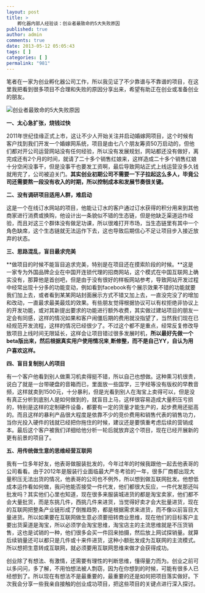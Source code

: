 ```yaml
---
layout: post
title: >
    孵化器内部人经验谈：创业者最致命的5大失败原因
published: true
author: admin
comments: true
date: 2013-05-12 05:05:43
tags: [ ]
categories: [ ]
permalink: "981"
---
```

笔者在一家为创业孵化器公司工作，所以我见证了不少靠谱与不靠谱的项目，在这里我把看到很多项目不合理和失败的原因分享出来，希望有助正在创业或准备创业的朋友。

![创业者最致命的5大失败原因][1]

**一、太心急扩张，烧钱过快**

2011年世纪佳缘正式上市，这让不少人开始关注并启动婚嫁网项目，这个时候有客户找到我们开发一个婚嫁网系统，项目是由七八个朋友筹资50万启动的，但他们都对开公司运营网站没有任何经验，所以没有发展规划，网站都还没有做好，离完成还有2个月的时间，就请了二十多个销售红娘来，这样造成二十多个销售红娘十分空闲没事干，但是没事干也要发工资啊，最后导致网站正式上线运营没多久钱就用完了，公司被迫关门。**其实创业初期公司不需要一下子拉起这么多人，毕竟公司还需要熬一段没有收入的时期，所以控制成本和发展节奏很关键。**

**二、没有调研项目适用人群，难启动**

这是一个在线订水网站的项目，他能让订水的客户通过订水获得的积分用来到其他商家进行消费或换购，他设计出一条貌似不错的生态链，但是他缺乏渠道运作经验，而且对这三个群体没有做足功课，所以很难打开市场，当生态链里有其中一个角色缺席，这个生态链就无法运作下去，这也导致后期信心不足让项目步入接近放弃的状态。

**三、思路混乱，盲目最求完美**

**做项目的时候不能盲目追求完美，特别是在项目还在摸索阶段的时候。**这是一家专为外国品牌企业在中国开连锁代理的招商网站，这个模式在中国互联网上确实没有，那算他是首创吧，但是由于没有很好的样板网站参考，导致网站开发过程中经常出现十分多的功能变动，例如看到facebook有个展示效果不错的功能就要我们加上去，或者看到某某网站封面展示方式不错又加上去，一直没完没了的增加和改动，一直最求最美最炫的效果。有些朋友觉得根据协议可以有权拒绝非协议上的开发功能，或对其新提出要求的功能进行额外收费，其实做过建站项目的朋友一定会有同感，这样的情况如果和客户闹僵后期的费用就没指望了，当然我们现在已经规范开发流程，这样的情况已经很少了。不过这个都不是重点，经常反复修改导致项目上线时间无限延长，这样会让项目错过很多发展时机，**所以最好先做一个beta版出来，然后根据真实用户使用情况来¸断修整，而不是自己YY，自认为用户喜欢这样。**

**四、盲目复制别人的项目**

有一个客户他看到别人做熏习机卖得挺不错，所以自己也想做。这种熏习机很贵，说白了就是一台带硬盘的音箱而已，里面放一些国学，三字经等没有版权的早教音频，这样就卖到1500元，十分暴利，但是光看到别人在淘宝上卖得可以，但是没有真正分析到底别人是如何做到的，就盲目上马，这样很容易造成大量积压亏损的，特别是这样的定制硬件设备，都要有一定的货量才能生产的，起步费用还挺高的。而且这样的暴利产品很大程度是依靠不少的竞价费用和销售代表的销售功力，当你光投入硬件的钱就已经把你拖住的时候，建议还是要慎重考虑后续的营销成本。最后这个客户被我们详细给他分析一轮后就放弃这个项目，现在已经开展新的更有前景的项目了。

**五、用传统做生意的思维经营互联网**

我有一位多年好友，他表哥做服装批发的，今年过年的时候我跟他一起去他表哥的公司看看。由于2012年是服装行业面临最大严冬考验的一年，很多厂商都出现大量积压无法出货的情况，他表哥的公司也不例外，所以想到做互联网批发。他想低成本运作看如何做，我问他能否接受一件代发，他们都很大反应，一件代发那还叫批发吗？其实他们心里也知道，现在很多来服装城进货的都是淘宝卖家，他们都不会大量批货，而是东挑几件，西挑几件来进货，当觉得好卖才会大批量进货，现在的互联网把整条产业链形成了倒推趋势，都是根据需求来进货，而不像以前盲目大量进货。所以如果要在互联网做生意必须要扭转商业思维，现在他们的目标客户主要出货渠道是淘宝，所以必须学会淘宝思维，淘宝店主的主流思维就是不压货销售，这也是试销的一种，他们很多会买一件回来拍摄，然后放上网试探销量。就算后续销量还可以都只是几件或十来件进货，这种小额批发成为互联网的主流模式。所以想把生意转成互联网，就必须要用互联网思维来做才会获得成功。

创业除了有想法、有激情，还需要有理性的判断思维，懂得量力而为。创业之前可以多问问，多了解，不用怕想法被人剽窃，因为在你想到的时候，可能有很多人已经想到了。所以现在有想法不是最重要的，最重要的还是如何把项目落实做好。下次我会分享一些我亲自接触的创业成功项目，把这些项目的关键点进行深入探讨。

 [1]: http://yongz.com/yz/wp-content/uploads/2013/05/201332915521139-400x232.png "创业者最致命的5大失败原因"